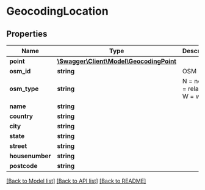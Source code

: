 # GeocodingLocation

## Properties
Name | Type | Description | Notes
------------ | ------------- | ------------- | -------------
**point** | [**\Swagger\Client\Model\GeocodingPoint**](GeocodingPoint.md) |  | [optional] 
**osm_id** | **string** | OSM Id | [optional] 
**osm_type** | **string** | N &#x3D; node, R &#x3D; relation, W &#x3D; way | [optional] 
**name** | **string** |  | [optional] 
**country** | **string** |  | [optional] 
**city** | **string** |  | [optional] 
**state** | **string** |  | [optional] 
**street** | **string** |  | [optional] 
**housenumber** | **string** |  | [optional] 
**postcode** | **string** |  | [optional] 

[[Back to Model list]](../README.md#documentation-for-models) [[Back to API list]](../README.md#documentation-for-api-endpoints) [[Back to README]](../README.md)


